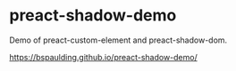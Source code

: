 # preact-shadow-demo

Demo of preact-custom-element and preact-shadow-dom.

https://bspaulding.github.io/preact-shadow-demo/
